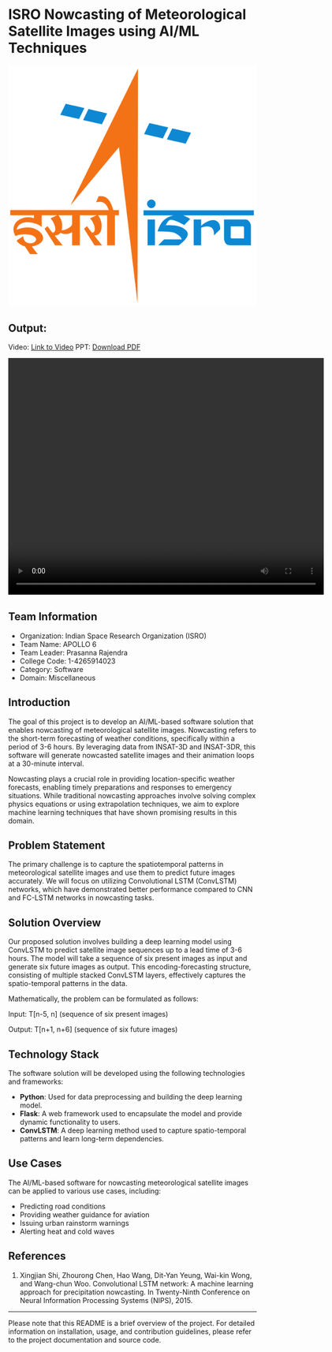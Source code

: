 # ISRO Nowcasting of Meteorological Satellite Images using AI/ML Techniques

![ISRO Logo](results/isro.svg)

## Output:

Video: [Link to Video](results/12seq24hihihi.mp4) 
PPT: [Download PDF](SIH%20ppt.pdf)


<video width="640" height="480" controls>
  <source src="results/12seq24hihihi.mp4" type="video/mp4">
  Your browser does not support the video tag.
</video>



## Team Information
- Organization: Indian Space Research Organization (ISRO)
- Team Name: APOLLO 6
- Team Leader: Prasanna Rajendra 
- College Code: 1-4265914023
- Category: Software
- Domain: Miscellaneous

## Introduction
The goal of this project is to develop an AI/ML-based software solution that enables nowcasting of meteorological satellite images. Nowcasting refers to the short-term forecasting of weather conditions, specifically within a period of 3-6 hours. By leveraging data from INSAT-3D and INSAT-3DR, this software will generate nowcasted satellite images and their animation loops at a 30-minute interval.

Nowcasting plays a crucial role in providing location-specific weather forecasts, enabling timely preparations and responses to emergency situations. While traditional nowcasting approaches involve solving complex physics equations or using extrapolation techniques, we aim to explore machine learning techniques that have shown promising results in this domain.

## Problem Statement
The primary challenge is to capture the spatiotemporal patterns in meteorological satellite images and use them to predict future images accurately. We will focus on utilizing Convolutional LSTM (ConvLSTM) networks, which have demonstrated better performance compared to CNN and FC-LSTM networks in nowcasting tasks.

## Solution Overview
Our proposed solution involves building a deep learning model using ConvLSTM to predict satellite image sequences up to a lead time of 3-6 hours. The model will take a sequence of six present images as input and generate six future images as output. This encoding-forecasting structure, consisting of multiple stacked ConvLSTM layers, effectively captures the spatio-temporal patterns in the data.

Mathematically, the problem can be formulated as follows:

Input: T[n-5, n] (sequence of six present images) 

Output: T[n+1, n+6] (sequence of six future images)


## Technology Stack
The software solution will be developed using the following technologies and frameworks:

- **Python**: Used for data preprocessing and building the deep learning model.
- **Flask**: A web framework used to encapsulate the model and provide dynamic functionality to users.
- **ConvLSTM**: A deep learning method used to capture spatio-temporal patterns and learn long-term dependencies.

## Use Cases
The AI/ML-based software for nowcasting meteorological satellite images can be applied to various use cases, including:

- Predicting road conditions
- Providing weather guidance for aviation
- Issuing urban rainstorm warnings
- Alerting heat and cold waves

## References
1. Xingjian Shi, Zhourong Chen, Hao Wang, Dit-Yan Yeung, Wai-kin Wong, and Wang-chun Woo. Convolutional LSTM network: A machine learning approach for precipitation nowcasting. In Twenty-Ninth Conference on Neural Information Processing Systems (NIPS), 2015.

---

Please note that this README is a brief overview of the project. For detailed information on installation, usage, and contribution guidelines, please refer to the project documentation and source code.


